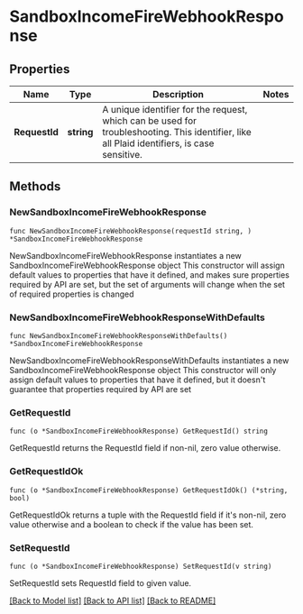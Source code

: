 # SandboxIncomeFireWebhookResponse

## Properties

Name | Type | Description | Notes
------------ | ------------- | ------------- | -------------
**RequestId** | **string** | A unique identifier for the request, which can be used for troubleshooting. This identifier, like all Plaid identifiers, is case sensitive. | 

## Methods

### NewSandboxIncomeFireWebhookResponse

`func NewSandboxIncomeFireWebhookResponse(requestId string, ) *SandboxIncomeFireWebhookResponse`

NewSandboxIncomeFireWebhookResponse instantiates a new SandboxIncomeFireWebhookResponse object
This constructor will assign default values to properties that have it defined,
and makes sure properties required by API are set, but the set of arguments
will change when the set of required properties is changed

### NewSandboxIncomeFireWebhookResponseWithDefaults

`func NewSandboxIncomeFireWebhookResponseWithDefaults() *SandboxIncomeFireWebhookResponse`

NewSandboxIncomeFireWebhookResponseWithDefaults instantiates a new SandboxIncomeFireWebhookResponse object
This constructor will only assign default values to properties that have it defined,
but it doesn't guarantee that properties required by API are set

### GetRequestId

`func (o *SandboxIncomeFireWebhookResponse) GetRequestId() string`

GetRequestId returns the RequestId field if non-nil, zero value otherwise.

### GetRequestIdOk

`func (o *SandboxIncomeFireWebhookResponse) GetRequestIdOk() (*string, bool)`

GetRequestIdOk returns a tuple with the RequestId field if it's non-nil, zero value otherwise
and a boolean to check if the value has been set.

### SetRequestId

`func (o *SandboxIncomeFireWebhookResponse) SetRequestId(v string)`

SetRequestId sets RequestId field to given value.



[[Back to Model list]](../README.md#documentation-for-models) [[Back to API list]](../README.md#documentation-for-api-endpoints) [[Back to README]](../README.md)


